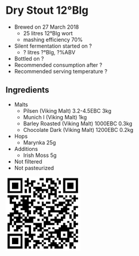 # Dry Stout 12°Blg

  * Brewed on 27 March 2018
    * 25 litres 12°Blg wort
    * mashing efficiency 70%
  * Silent fermentation started on ?
    * ? litres ?°Blg, ?%ABV
  * Bottled on ?
  * Recommended consumption after ?
  * Recommended serving temperature ?

## Ingredients

  * Malts
    * Pilsen (Viking Malt) 3.2-4.5EBC 3kg
    * Munich I (Viking Malt) 1kg
    * Barley Roasted (Viking Malt) 1000EBC 0.3kg
    * Chocolate Dark (Viking Malt) 1200EBC 0.2kg
  * Hops
    * Marynka 25g 
  * Additions
    * Irish Moss 5g
  * Not filtered
  * Not pasteurized
  
![qrcode](qrs/17.png)

